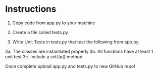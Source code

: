 # Instructions

1. Copy code from app.py to your machine

2. Create a file called tests.py

3. Write Unit Tests in tests.py that test the following from app.py:

3a. The classes are instantiated properly
3b. All functions have at least 1 unit test
3c. Include a setUp() method

Once complete upload app.py and tests.py to new GitHub repo!
